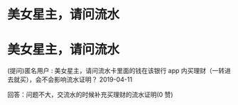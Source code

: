 # 美女星主，请问流水

# 美女星主，请问流水

(提问)匿名用户 : 美女星主，请问流水卡里面的钱在该银行 app 内买理财（一转进去就买），会不会影响流水证明？ 2019-04-11

回答：问题不大，交流水的时候补充买理财的流水证明(0 赞)